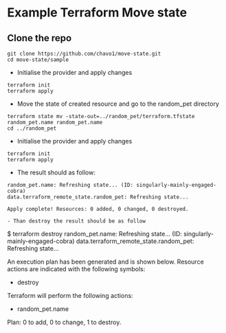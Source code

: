 # Example Terraform Move state

## Clone the repo

```
git clone https://github.com/chavo1/move-state.git
cd move-state/sample
```
- Initialise the provider and apply changes
```
terraform init
terraform apply
```
- Move the state of created resource and go to the random_pet directory
```
terraform state mv -state-out=../random_pet/terraform.tfstate random_pet.name random_pet.name
cd ../random_pet
```
- Initialise the provider and apply changes
```
terraform init
terraform apply
```
- The result should as follow:
```
random_pet.name: Refreshing state... (ID: singularly-mainly-engaged-cobra)
data.terraform_remote_state.random_pet: Refreshing state...

Apply complete! Resources: 0 added, 0 changed, 0 destroyed.

- Than destroy the result should be as follow

```
$ terraform destroy
random_pet.name: Refreshing state... (ID: singularly-mainly-engaged-cobra)
data.terraform_remote_state.random_pet: Refreshing state...

An execution plan has been generated and is shown below.
Resource actions are indicated with the following symbols:
  - destroy

Terraform will perform the following actions:

  - random_pet.name


Plan: 0 to add, 0 to change, 1 to destroy.
```
